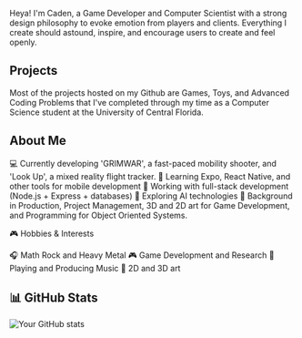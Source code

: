 Heya! I'm Caden, a Game Developer and Computer Scientist with a strong design philosophy to evoke emotion from players and clients. Everything I create should astound, inspire, and encourage users to create and feel openly. 

## Projects

Most of the projects hosted on my Github are Games, Toys, and Advanced Coding Problems that I've completed through my time as a Computer Science student at the University of Central Florida. 

## About Me

💻 Currently developing 'GRIMWAR', a fast-paced mobility shooter, and 'Look Up', a mixed reality flight tracker.
🌱 Learning Expo, React Native, and other tools for mobile development
🎯 Working with full-stack development (Node.js + Express + databases)
🤖 Exploring AI technologies
🎨 Background in Production, Project Management, 3D and 2D art for Game Development, and Programming for Object Oriented Systems.

🎮 Hobbies & Interests

🎧 Math Rock and Heavy Metal
🎮 Game Development and Research
🎸 Playing and Producing Music
🎨 2D and 3D art

## 📊 GitHub Stats
![Your GitHub stats](https://github-readme-stats.vercel.app/api?username=c4den&show_icons=true&theme=vue-dark)
